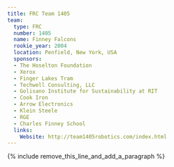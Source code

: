 ```yaml
---
title: FRC Team 1405
team:
  type: FRC
  number: 1405
  name: Finney Falcons
  rookie_year: 2004
  location: Penfield, New York, USA
  sponsors:
  - The Hoselton Foundation
  - Xerox
  - Finger Lakes Tram
  - Techwell Consulting, LLC
  - Golisano Institute for Sustainability at RIT
  - Cook Iron
  - Arrow Electronics
  - Klein Steele
  - RGE
  - Charles Finney School
  links:
    Website: http://team1405robotics.com/index.html
---
```


{% include remove_this_line_and_add_a_paragraph %}